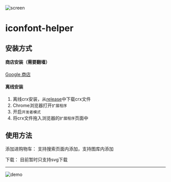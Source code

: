 ![screen](https://github.com/dawangraoming/iconfont-helper-chrome-extension/blob/master/assets/screen.gif?raw=true)

# iconfont-helper


## 安装方式
#### 商店安装（需要翻墙）
[Google 商店](https://chrome.google.com/webstore/detail/naogknojdhkjjkbcjndmpkoleijgabdj)

#### 离线安装
1. 离线crx安装，从[release](https://github.com/dawangraoming/iconfont-helper-chrome-extension/releases/)中下载crx文件
2. Chrome浏览器打开`扩展程序`
3. 开启`开发者模式`
4. 将crx文件拖入浏览器的`扩展程序`页面中

## 使用方法
添加进购物车：
支持搜索页面内添加，支持图库内添加

下载：
目前暂时只支持svg下载

----

![demo](https://github.com/dawangraoming/iconfont-helper-chrome-extension/blob/master/assets/demo.gif?raw=true)

